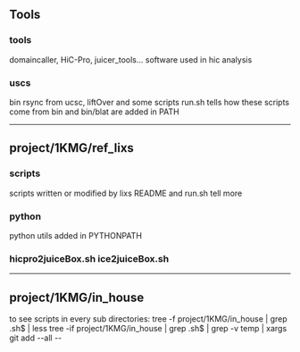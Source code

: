 

## Tools

### tools
domaincaller, HiC-Pro, juicer_tools... software used in hic analysis

### uscs 
bin rsync from ucsc, liftOver and some scripts
run.sh tells how these scripts come from
bin and bin/blat are added in PATH 

--------

## project/1KMG/ref_lixs

### scripts
scripts written or modified by lixs
README and run.sh tell more 

### python 
python utils
added in PYTHONPATH 

### hicpro2juiceBox.sh ice2juiceBox.sh

---------

## project/1KMG/in_house

to see scripts in every sub directories: 
tree -f project/1KMG/in_house | grep .sh$ | less
tree -if project/1KMG/in_house | grep .sh$ | grep -v temp | xargs git add --all --